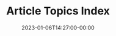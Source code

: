 ---
title: "Article Topics Index"
description: "A listing of all the article topics"
date: 2023-01-06T14:27:00-00:00
layout: tag-list
seo:
  description: "Article topic index - Julie Turner Blog on Microsoft 365 (O365), SharePoint, Microsoft Teams, development and extensibility expert with SharePoint Framework (SPFx)"
---